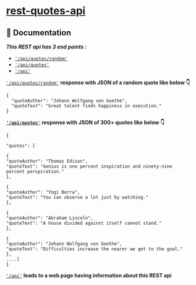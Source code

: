 # [rest-quotes-api](https://rest-quotes-api.onrender.com/api)

## 📄 Documentation 
***This REST api has 3 end points :***
<ul>
    <li><code><a href="https://rest-quotes-api.onrender.com/api/quotes/random">'/api/quotes/random'</a></code></li>
    <li><code><a href="https://rest-quotes-api.onrender.com/api/quotes">'/api/quotes'</a></code></li>
    <li><code><a href="https://rest-quotes-api.onrender.com/api">'/api'</a></code></li>
</ul>


<code><a href="https://rest-quotes-api.onrender.com/api/quotes/random">'/api/quotes/random'</a></code> **response with JSON of a random quote like below 👇** 
```
{
  "quoteAuthor": "Johann Wolfgang von Goethe",
  "quoteText": "Great talent finds happiness in execution."
}
```
<code><a href="https://rest-quotes-api.onrender.com/api/quotes">**'/api/quotes'</a></code> response with JSON of 300+ quotes like below 👇**
```
{

"quotes": [

{
"quoteAuthor": "Thomas Edison",
"quoteText": "Genius is one percent inspiration and ninety-nine percent perspiration."
},

{
"quoteAuthor": "Yogi Berra",
"quoteText": "You can observe a lot just by watching."
},

{
"quoteAuthor": "Abraham Lincoln",
"quoteText": "A house divided against itself cannot stand."
},

{
"quoteAuthor": "Johann Wolfgang von Goethe",
"quoteText": "Difficulties increase the nearer we get to the goal."
},
....]
}
```

<code><a href="https://rest-quotes-api.onrender.com/api">'/api'</a></code> **leads to a web page having information about this REST api**